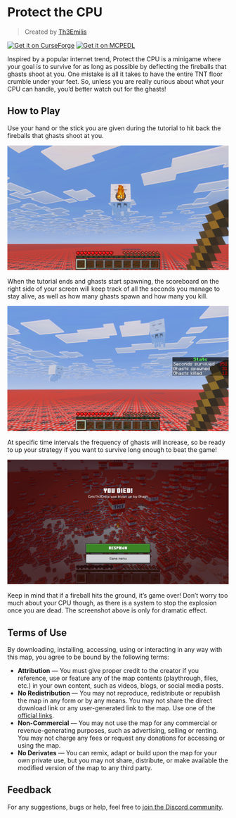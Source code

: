 # Protect the CPU

> Created by [Th3Emilis](https://github.com/th3emilis)

<a href="https://curseforge.com/minecraft-bedrock/maps/protect-the-cpu/download"><img src="https://github.com/user-attachments/assets/c7a0cfb3-24bc-4363-a757-903e2d80ca42" height="56" alt="Get it on CurseForge"></a>
<a href="https://mcpedl.com/protect-the-cpu/#downloads"><img src="https://github.com/user-attachments/assets/8d2314e9-8706-40e5-aabc-53adc1abe75f" height="56" alt="Get it on MCPEDL"></a>

Inspired by a popular internet trend, Protect the CPU is a minigame where your goal is to survive for as long as possible by deflecting the fireballs that ghasts shoot at you. One mistake is all it takes to have the entire TNT floor crumble under your feet. So, unless you are really curious about what your CPU can handle, you’d better watch out for the ghasts!

## How to Play

Use your hand or the stick you are given during the tutorial to hit back the fireballs that ghasts shoot at you.

![Screenshot of a ghast shooting a fireball at the player, who is holding a stick. The terrain is entirely made of TNT blocks.](assets/screenshot_0.png)

When the tutorial ends and ghasts start spawning, the scoreboard on the right side of your screen will keep track of all the seconds you manage to stay alive, as well as how many ghasts spawn and how many you kill.

![Screenshot of the “Stats” scoreboard that counts how many seconds the player is alive for, how many ghasts spawn, and how many the player kills.](assets/screenshot_1.png)

At specific time intervals the frequency of ghasts will increase, so be ready to up your strategy if you want to survive long enough to beat the game!

![Screenshot of the death screen after the player failed to deflect the ghast’s fireball. In the background, a massive explosion caused by TNT blocks is visible.](assets/screenshot_2.png)

Keep in mind that if a fireball hits the ground, it’s game over! Don’t worry too much about your CPU though, as there is a system to stop the explosion once you are dead. The screenshot above is only for dramatic effect.

## Terms of Use

By downloading, installing, accessing, using or interacting in any way with this map, you agree to be bound by the following terms:
- **Attribution** — You must give proper credit to the creator if you reference, use or feature any of the map contents (playthrough, files, etc.) in your own content, such as videos, blogs, or social media posts.
- **No Redistribution** — You may not reproduce, redistribute or republish the map in any form or by any means. You may not share the direct download link or any user-generated link to the map. Use one of the [official links](https://github.com/th3emilis/protect-the-cpu/blob/main/OFFICIAL_LINKS.md).
- **Non-Commercial** — You may not use the map for any commercial or revenue-generating purposes, such as advertising, selling or renting. You may not charge any fees or request any donations for accessing or using the map.
- **No Derivates** — You can remix, adapt or build upon the map for your own private use, but you may not share, distribute, or make available the modified version of the map to any third party.

## Feedback

For any suggestions, bugs or help, feel free to [join the Discord community](https://discord.gg/skqthyTkBQ).
